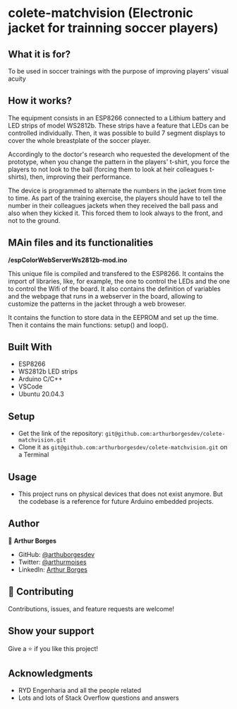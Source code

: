 # colete-matchvision (Electronic jacket for trainning soccer players)


## What it is for?

To be used in soccer trainings with the purpose of improving players' visual acuity


## How it works?

The equipment consists in an ESP8266 connected to a Lithium battery and LED strips of model WS2812b. These strips have a feature that LEDs can be controlled individually. Then, it was possible to build 7 segment displays to cover the whole breastplate of the soccer player.

Accordingly to the doctor's research who requested the development of the prototype, when you change the pattern in the players' t-shirt, you force the players to not look to the ball (forcing them to look at heir colleagues t-shirts), then, improving their performance.

The device is programmed to alternate the numbers in the jacket from time to time. As part of the training exercise, the players should have to tell the number in their colleagues jackets when they received the ball pass and also when they kicked it. This forced them to look always to the front, and not to the ground.


## MAin files and its functionalities

**/espColorWebServerWs2812b-mod.ino**

This unique file is compiled and transfered to the ESP8266. It contains the import of libraries, like, for example, the one to control the LEDs and the one to control the Wifi of the board. It also contains the definition of variables and the webpage that runs in a webserver in the board, allowing to customize the patterns in the jacket through a web broweser.

It contains the function to store data in the EEPROM and set up the time. Then it contains the main functions: setup() and loop().

## Built With

- ESP8266
- WS2812b LED strips
- Arduino C/C++
- VSCode
- Ubuntu 20.04.3


## Setup

- Get the link of the repository: `git@github.com:arthurborgesdev/colete-matchvision.git`
- Clone it as `git@github.com:arthurborgesdev/colete-matchvision.git` on a Terminal

## Usage

- This project runs on physical devices that does not exist anymore. But the codebase is a reference for future Arduino embedded projects.


## Author

👤 **Arthur Borges**

- GitHub: [@arthuborgesdev](https://github.com/arthurborgesdev)
- Twitter: [@arthurmoises](https://twitter.com/arthurmoises)
- LinkedIn: [Arthur Borges](https://linkedin.com/in/arthurmoises)


## 🤝 Contributing

Contributions, issues, and feature requests are welcome!

## Show your support

Give a ⭐️ if you like this project!

## Acknowledgments

- RYD Engenharia and all the people related
- Lots and lots of Stack Overflow questions and answers